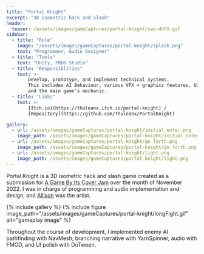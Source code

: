 ```yaml
---
title: "Portal Knight"
excerpt: "3D isometric hack and slash"
header:
  teaser: /assets/images/gameCaptures/portal-knight/swordVFX.gif
sidebar:
  - title: "Role"
    image: "/assets/images/gameCaptures/portal-knight/splash.png"
    text: "Programmer, Audio Designer"
  - title: "Tools"
    text: "Unity, FMOD Studio"
  - title: "Responsiblities"
    text: >-
        Develop, prototype, and implement technical systems.
        This includes AI Behaviour, various VFX + graphics features, UI polish, sound integration, 
        and the main game's mechanic.
  - title: "Links"
    text: >-
        [Itch.io](https://thuleanx.itch.io/portal-knight) /
        [Repository](https://github.com/Thuleanx/PortalKnight)

gallery:
  - url: /assets/images/gameCaptures/portal-knight/initial_enter.png
    image_path: /assets/images/gameCaptures/portal-knight/initial_enter.png
  - url: /assets/images/gameCaptures/portal-knight/go forth.png
    image_path: /assets/images/gameCaptures/portal-knight/go forth.png
  - url: /assets/images/gameCaptures/portal-knight/light.png
    image_path: /assets/images/gameCaptures/portal-knight/light.png
---
```

  <!-- overlay_color: "#000" -->
  <!-- overlay_filter: "0.1" -->
  <!-- overlay_image: /assets/images/gameCaptures/portal-knight/bannerv5.png -->

Portal Knight is a 3D isometric hack and slash game created as a submission for 
[A Game By Its Cover Jam](https://itch.io/jam/a-game-by-its-cover-2022/entries) 
over the month of November 2022. 
I was in charge of programming and audio implementation and design, and 
[Allison](https://allisonkyeh.com/) was the artist.

{% include gallery %}
{% include figure image_path="/assets/images/gameCaptures/portal-knight/longFight.gif" alt="gameplay image" %}

Throughout the course of development, I implemented enemy AI pathfinding with NavMesh, 
branching narrative with YarnSpinner, audio with FMOD, and UI polish with DoTween.


